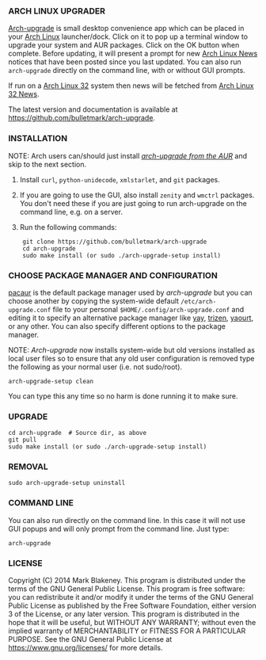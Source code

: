 ### ARCH LINUX UPGRADER

[Arch-upgrade](https://github.com/bulletmark/arch-upgrade) is small
desktop convenience app which can be placed in your
[Arch Linux](https://www.archlinux.org) launcher/dock. Click on it to pop
up a terminal window to upgrade your system and AUR packages. Click on
the OK button when complete. Before updating, it will present a prompt
for new [Arch Linux News](https://news.archlinux32.org/) notices that have
been posted since you last updated. You can also run `arch-upgrade`
directly on the command line, with or without GUI prompts.

If run on a [Arch Linux 32](https://archlinux32.org) system then
news will be fetched from [Arch Linux 32 News](https://news.archlinux32.org/).

The latest version and documentation is available at
https://github.com/bulletmark/arch-upgrade.

### INSTALLATION

NOTE: Arch users can/should just install
[_arch-upgrade from the AUR_](https://aur.archlinux.org/packages/arch-upgrade/) and skip to the next section.

1. Install `curl`, `python-unidecode`, `xmlstarlet`, and `git` packages.

2. If you are going to use the GUI, also install `zenity` and `wmctrl`
packages. You don't need these if you are just going to run
arch-upgrade on the command line, e.g. on a server.

3. Run the following commands:
~~~~
    git clone https://github.com/bulletmark/arch-upgrade
    cd arch-upgrade
    sudo make install (or sudo ./arch-upgrade-setup install)
~~~~

### CHOOSE PACKAGE MANAGER AND CONFIGURATION

[pacaur](https://aur.archlinux.org/packages/pacaur/) is the default
package manager used by _arch-upgrade_ but you can choose another by
copying the system-wide default `/etc/arch-upgrade.conf` file to your
personal `$HOME/.config/arch-upgrade.conf` and editing it to specify an
alternative package manager like
[yay](https://aur.archlinux.org/packages/yay/),
[trizen](https://aur.archlinux.org/packages/trizen/),
[yaourt](https://aur.archlinux.org/packages/yaourt/), or any other.
You can also specify different options to the package manager.

NOTE: _Arch-upgrade_ now installs system-wide but old versions installed
as local user files so to ensure that any old user configuration is
removed type the following as your normal user (i.e. not sudo/root).

    arch-upgrade-setup clean

You can type this any time so no harm is done running it to make sure.

### UPGRADE

    cd arch-upgrade  # Source dir, as above
    git pull
    sudo make install (or sudo ./arch-upgrade-setup install)

### REMOVAL

    sudo arch-upgrade-setup uninstall

### COMMAND LINE

You can also run directly on the command line. In this case it will not
use GUI popups and will only prompt from the command line. Just type:

    arch-upgrade

### LICENSE

Copyright (C) 2014 Mark Blakeney. This program is distributed under the
terms of the GNU General Public License.
This program is free software: you can redistribute it and/or modify it
under the terms of the GNU General Public License as published by the
Free Software Foundation, either version 3 of the License, or any later
version.
This program is distributed in the hope that it will be useful, but
WITHOUT ANY WARRANTY; without even the implied warranty of
MERCHANTABILITY or FITNESS FOR A PARTICULAR PURPOSE. See the GNU General
Public License at <https://www.gnu.org/licenses/> for more details.

<!-- vim: se ai syn=markdown: -->
